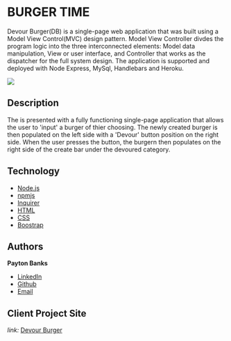 # BURGER TIME
Devour Burger(DB) is a single-page web application that was built using a Model View Control(MVC) design pattern. Model View Controller divdes the program logic into the three interconnected elements: Model data manipulation, View or user interface, and Controller that works as the dispatcher for the full system design.
The application is supported and deployed with Node Express, MySql, Handlebars and Heroku.

![](images/db.png)

## Description
The is presented with a fully functioning single-page application that allows the user to 'input' a burger of thier choosing. The newly created burger is then populated on the left side with a 'Devour' button position on the right side. When the user presses the button, the burgern then populates on the right side of the create bar under the devoured category.

## Technology
* [Node.js](https://nodejs.org/en/)
* [npmjs](https://docs.npmjs.com/)
* [Inquirer](https://www.npmjs.com/package/inquirer)
* [HTML](https://developer.mozilla.org/en-US/docs/Web/HTML)
* [CSS](https://developer.mozilla.org/en-US/docs/Web/CSS)
* [Boostrap](https://getbootstrap.com/)

## Authors

**Payton Banks**
- [LinkedIn](https://www.linkedin.com/feed/)
- [Github](https://github.com/paytonbanks)
- [Email](mailto:payton.banks@gmail.com)

## Client Project Site
*link:*
[Devour Burger](https://guarded-falls-39688.herokuapp.com/)
